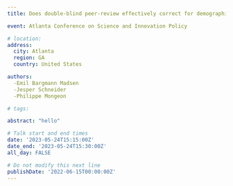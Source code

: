 ```yaml
---
title: Does double-blind peer-review effectively correct for demographic disparities in research funding?

event: Atlanta Conference on Science and Innovation Policy

# location: 
address:
  city: Atlanta
  region: GA
  country: United States

authors:
  -Emil Bargmann Madsen
  -Jesper Schneider
  -Philippe Mongeon

# tags:

abstract: "hello"

# Talk start and end times
date: '2023-05-24T15:15:00Z'
date_end: '2023-05-24T15:30:00Z'
all_day: FALSE

# Do not modify this next line
publishDate: '2022-06-15T00:00:00Z'
---
```

